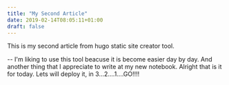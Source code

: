 ```yaml
---
title: "My Second Article"
date: 2019-02-14T08:05:11+01:00
draft: false
---
```

This is my second article from hugo static site creator tool.

--
I'm liking to use this tool beacuse it is become easier day by day. And another thing that I appreciate to write at my new notebook. Alright that is it for today. Lets will deploy it, in 3...2....1....GO!!!! 